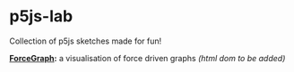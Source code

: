 # p5js-lab
Collection of p5js sketches made for fun!

**[ForceGraph](./ForceGraph/index.html):** a visualisation of force driven graphs *(html dom to be added)*
